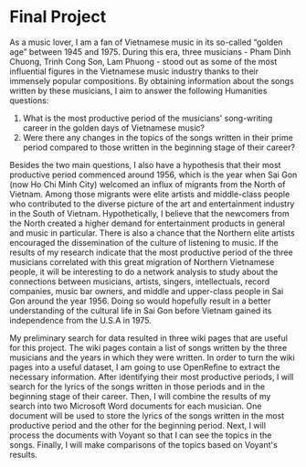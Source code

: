 # Final Project
  
As a music lover, I am a fan of Vietnamese music in its so-called “golden age” between 1945 and 1975. During this era, three musicians - Pham Dinh Chuong, Trinh Cong Son, Lam Phuong - stood out as some of the most influential figures in the Vietnamese music industry thanks to their immensely popular compositions. By obtaining information about the songs written by these musicians, I aim to answer the following Humanities questions: 
  1. What is the most productive period of the musicians' song-writing career in the golden days of Vietnamese music?
  2. Were there any changes in the topics of the songs written in their prime period compared to those written in the beginning stage of their career?
  
Besides the two main questions, I also have a hypothesis that their most productive period commenced around 1956, which is the year when Sai Gon (now Ho Chi Minh City) welcomed an influx of migrants from the North of Vietnam. Among those migrants were elite artists and middle-class people who contributed to the diverse picture of the art and entertainment industry in the South of Vietnam. Hypothetically, I believe that the newcomers from the North created a higher demand for entertainment products in general and music in particular. There is also a chance that the Northern elite artists encouraged the dissemination of the culture of listening to music. If the results of my research indicate that the most productive period of the three musicians correlated with this great migration of Northern Vietnamese people, it will be interesting to do a network analysis to study about the connections between musicians, artists, singers, intellectuals, record companies, music bar owners, and middle and upper-class people in Sai Gon around the year 1956. Doing so would hopefully result in a better understanding of the cultural life in Sai Gon before Vietnam gained its independence from the U.S.A in 1975.

My preliminary search for data resulted in three wiki pages that are useful for this project. The wiki pages contain a list of songs written by the three musicians and the years in which they were written. In order to turn the wiki pages into a useful dataset, I am going to use OpenRefine to extract the necessary information. After identifying their most productive periods, I will search for the lyrics of the songs written in those periods and in the beginning stage of their career. Then, I will combine the results of my search into two Microsoft Word documents for each musician. One document will be used to store the lyrics of the songs written in the most productive period and the other for the beginning period. Next, I will process the documents with Voyant so that I can see the topics in the songs. Finally, I will make comparisons of the topics based on Voyant's results.
